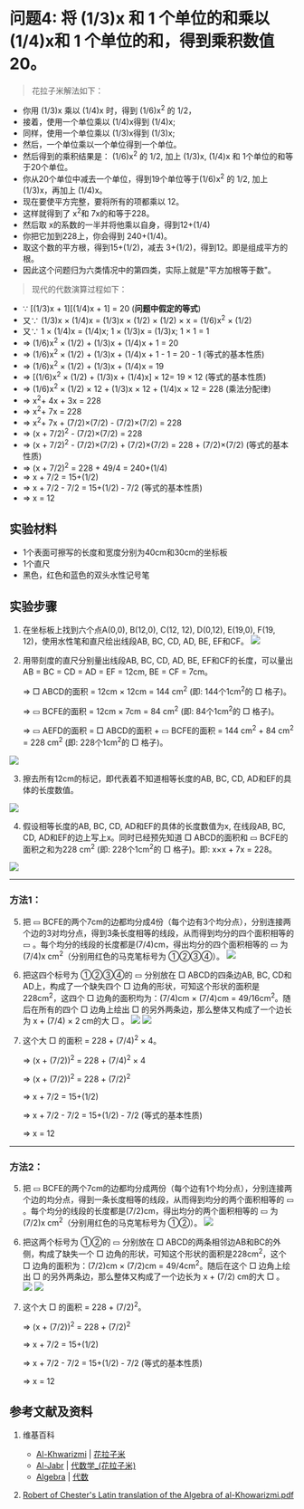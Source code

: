 # 问题4: 将 (1/3)x 和 1 个单位的和乘以 (1/4)x和 1 个单位的和，得到乘积数值 20。  

> 花拉子米解法如下：
>  
- 你用 (1/3)x 乘以 (1/4)x 时，得到 (1/6)x<sup>2</sup> 的 1/2，
- 接着，使用一个单位乘以 (1/4)x得到 (1/4)x;
- 同样，使用一个单位乘以 (1/3)x得到 (1/3)x;
- 然后，一个单位乘以一个单位得到一个单位。
- 然后得到的乘积结果是： (1/6)x<sup>2</sup> 的 1/2, 加上 (1/3)x,  (1/4)x 和 1个单位的和等于20个单位。
- 你从20个单位中减去一个单位，得到19个单位等于(1/6)x<sup>2</sup> 的 1/2, 加上 (1/3)x，再加上 (1/4)x。
- 现在要使平方完整，要将所有的项都乘以 12。
- 这样就得到了 x<sup>2</sup>和 7x的和等于228。
- 然后取 x的系数的一半并将他乘以自身，得到12+(1/4)
- 你把它加到228上，你会得到 240+(1/4)。
- 取这个数的平方根，得到15+(1/2)，减去 3+(1/2)，得到12。即是组成平方的根。
- 因此这个问题归为六类情况中的第四类，实际上就是"平方加根等于数"。

> 现代的代数演算过程如下：
>  
- ∵  [(1/3)x + 1][(1/4)x + 1] = 20	(**问题中假定的等式**)
- 又∵  (1/3)x × (1/4)x = (1/3)x × (1/2) × (1/2) × x = (1/6)x<sup>2</sup> × (1/2)
- 又∵ 1 × (1/4)x = (1/4)x; 1 × (1/3)x = (1/3)x; 1 × 1 = 1
- => (1/6)x<sup>2</sup> × (1/2) + (1/3)x + (1/4)x + 1 = 20
- => (1/6)x<sup>2</sup> × (1/2) + (1/3)x + (1/4)x + 1 - 1 = 20 - 1   (等式的基本性质)
- => (1/6)x<sup>2</sup> × (1/2) + (1/3)x + (1/4)x = 19
- => [(1/6)x<sup>2</sup> × (1/2) + (1/3)x + (1/4)x] × 12= 19 × 12   (等式的基本性质) 
- => (1/6)x<sup>2</sup> × (1/2) × 12 + (1/3)x × 12 +  (1/4)x  × 12 = 228    (乘法分配律)
- => x<sup>2</sup>+ 4x + 3x = 228
- => x<sup>2</sup>+ 7x = 228
- => x<sup>2</sup>+ 7x +  (7/2)×(7/2) -  (7/2)×(7/2) = 228
- => (x + 7/2)<sup>2</sup> -  (7/2)×(7/2) = 228
- => (x + 7/2)<sup>2</sup> -  (7/2)×(7/2) + (7/2)×(7/2) = 228 + (7/2)×(7/2)  (等式的基本性质) 
- => (x + 7/2)<sup>2</sup> = 228 + 49/4 = 240+(1/4)
- => x + 7/2 = 15+(1/2)
- => x + 7/2 - 7/2 = 15+(1/2) - 7/2   (等式的基本性质) 
- => x = 12

## 实验材料

- 1个表面可擦写的长度和宽度分别为40cm和30cm的坐标板
- 1个直尺
- 黑色，红色和蓝色的双头水性记号笔

## 实验步骤

1. 在坐标板上找到六个点A(0,0), B(12,0), C(12, 12), D(0,12), E(19,0), F(19, 12)，使用水性笔和直尺绘出线段AB, BC, CD, AD, BE, EF和CF。 
![](/images/函数和极限/花拉子米的《代数学》中典型的推演实验/问题4/1a1.jpg)

2. 用带刻度的直尺分别量出线段AB, BC, CD, AD, BE, EF和CF的长度，可以量出AB = BC = CD = AD = EF = 12cm, BE = CF = 7cm。

	=> □ ABCD的面积 = 12cm × 12cm = 144 cm<sup>2</sup> (即: 144个1cm<sup>2</sup>的 □ 格子)。 

	=> ▭ BCFE的面积 = 12cm × 7cm = 84 cm<sup>2</sup> (即: 84个1cm<sup>2</sup>的 □ 格子)。 

	=> ▭ AEFD的面积 = □ ABCD的面积 + ▭ BCFE的面积 = 144 cm<sup>2</sup> + 84 cm<sup>2</sup> = 228 cm<sup>2</sup> (即: 228个1cm<sup>2</sup>的 □ 格子)。
 
![](/images/函数和极限/花拉子米的《代数学》中典型的推演实验/问题4/1a2.jpg) 

3. 擦去所有12cm的标记，即代表着不知道相等长度的AB, BC, CD, AD和EF的具体的长度数值。

![](/images/函数和极限/花拉子米的《代数学》中典型的推演实验/问题4/1a3.jpg)

4. 假设相等长度的AB, BC, CD, AD和EF的具体的长度数值为x, 在线段AB, BC, CD, AD和EF的边上写上x。同时已经预先知道 □ ABCD的面积和 ▭ BCFE的面积之和为228 cm<sup>2</sup> (即: 228个1cm<sup>2</sup>的 □ 格子)。即: x×x + 7x = 228。 

![](/images/函数和极限/花拉子米的《代数学》中典型的推演实验/问题4/1a4.jpg)

-----------------------------
### 方法1：

5. 把 ▭ BCFE的两个7cm的边都均分成4份（每个边有3个均分点），分别连接两个边的3对均分点，得到3条长度相等的线段，从而得到均分的四个面积相等的 ▭ 。每个均分的线段的长度都是(7/4)cm，得出均分的四个面积相等的 ▭ 为(7/4)x cm<sup>2</sup>（分别用红色的马克笔标号为 ①②③④）。
![](/images/函数和极限/花拉子米的《代数学》中典型的推演实验/问题4/1a5.jpg)

6. 把这四个标号为 ①②③④的 ▭ 分别放在 □ ABCD的四条边AB, BC, CD和AD上，构成了一个缺失四个 □ 边角的形状，可知这个形状的面积是228cm<sup>2</sup>，这四个 □ 边角的面积均为：(7/4)cm × (7/4)cm = 49/16cm<sup>2</sup>。随后在所有的四个 □ 边角上绘出 □ 的另外两条边，那么整体又构成了一个边长为 x + (7/4) × 2 cm的大 □ 。
![](/images/函数和极限/花拉子米的《代数学》中典型的推演实验/问题4/1a6_1.jpg)
![](/images/函数和极限/花拉子米的《代数学》中典型的推演实验/问题4/1a6_2.jpg)

7. 这个大 □ 的面积 = 228 +  (7/4)<sup>2</sup> × 4。

	=> (x + (7/2))<sup>2</sup> = 228 +  (7/4)<sup>2</sup> × 4

	=> (x + (7/2))<sup>2</sup> = 228 +  (7/2)<sup>2</sup>
	
	=> x + 7/2 = 15+(1/2)

	=> x + 7/2 - 7/2 = 15+(1/2) - 7/2   (等式的基本性质) 
	
	=> x = 12

-----------------------------
### 方法2：

5. 把 ▭ BCFE的两个7cm的边都均分成两份（每个边有1个均分点），分别连接两个边的均分点，得到一条长度相等的线段，从而得到均分的两个面积相等的 ▭ 。每个均分的线段的长度都是(7/2)cm，得出均分的两个面积相等的 ▭ 为(7/2)x cm<sup>2</sup>（分别用红色的马克笔标号为 ①②）。
![](/images/函数和极限/花拉子米的《代数学》中典型的推演实验/问题4/1a8.jpg)

6. 把这两个标号为 ①②的 ▭ 分别放在 □ ABCD的两条相邻边AB和BC的外侧，构成了缺失一个 □ 边角的形状，可知这个形状的面积是228cm<sup>2</sup>，这个 □ 边角的面积为：(7/2)cm × (7/2)cm = 49/4cm<sup>2</sup>。随后在这个 □ 边角上绘出 □ 的另外两条边，那么整体又构成了一个边长为 x + (7/2) cm的大 □ 。
![](/images/函数和极限/花拉子米的《代数学》中典型的推演实验/问题4/1a9_1.jpg)
![](/images/函数和极限/花拉子米的《代数学》中典型的推演实验/问题4/1a9_2.jpg)

7. 这个大 □ 的面积 = 228 +  (7/2)<sup>2</sup>。

	=> (x + (7/2))<sup>2</sup> = 228 +  (7/2)<sup>2</sup>

	=> x + 7/2 = 15+(1/2)

	=> x + 7/2 - 7/2 = 15+(1/2) - 7/2   (等式的基本性质) 

	=> x = 12

## 参考文献及资料

1. 维基百科
	- [Al-Khwarizmi](https://en.wikipedia.org/wiki/Al-Khwarizmi) | [花拉子米](https://zh.wikipedia.org/wiki/花拉子米) 
	- [Al-Jabr](https://en.wikipedia.org/wiki/Al-Jabr) | [代数学_(花拉子米)](https://zh.wikipedia.org/wiki/代数学 (花拉子米)) 
	- [Algebra](https://en.wikipedia.org/wiki/Algebra) | [代数](https://zh.wikipedia.org/wiki/代数) 

2. [Robert of Chester's Latin translation of the Algebra of al-Khowarizmi.pdf](https://www.wilbourhall.org/pdfs/mbp/robertofchesters00khuw.pdf) 




